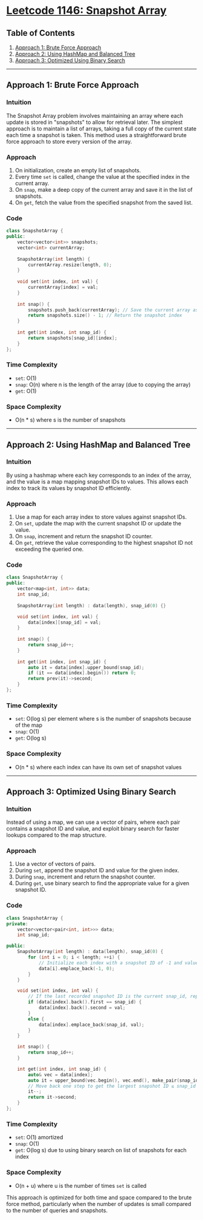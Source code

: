 # [Leetcode 1146: Snapshot Array](https://leetcode.com/problems/snapshot-array/)

## Table of Contents
1. [Approach 1: Brute Force Approach](#approach-1)
2. [Approach 2: Using HashMap and Balanced Tree](#approach-2)
3. [Approach 3: Optimized Using Binary Search](#approach-3)

---

## Approach 1: Brute Force Approach

### Intuition
The Snapshot Array problem involves maintaining an array where each update is stored in "snapshots" to allow for retrieval later. The simplest approach is to maintain a list of arrays, taking a full copy of the current state each time a snapshot is taken. This method uses a straightforward brute force approach to store every version of the array.

### Approach

1. On initialization, create an empty list of snapshots.
2. Every time `set` is called, change the value at the specified index in the current array.
3. On `snap`, make a deep copy of the current array and save it in the list of snapshots.
4. On `get`, fetch the value from the specified snapshot from the saved list.

### Code

```cpp
class SnapshotArray {
public:
    vector<vector<int>> snapshots;
    vector<int> currentArray;
    
    SnapshotArray(int length) {
        currentArray.resize(length, 0);
    }
    
    void set(int index, int val) {
        currentArray[index] = val;
    }
    
    int snap() {
        snapshots.push_back(currentArray); // Save the current array as a new snapshot
        return snapshots.size() - 1; // Return the snapshot index
    }
    
    int get(int index, int snap_id) {
        return snapshots[snap_id][index];
    }
};
```

### Time Complexity
- `set`: O(1)
- `snap`: O(n) where n is the length of the array (due to copying the array)
- `get`: O(1)

### Space Complexity
- O(n * s) where s is the number of snapshots

---

## Approach 2: Using HashMap and Balanced Tree

### Intuition
By using a hashmap where each key corresponds to an index of the array, and the value is a map mapping snapshot IDs to values. This allows each index to track its values by snapshot ID efficiently.

### Approach

1. Use a map for each array index to store values against snapshot IDs.
2. On `set`, update the map with the current snapshot ID or update the value.
3. On `snap`, increment and return the snapshot ID counter.
4. On `get`, retrieve the value corresponding to the highest snapshot ID not exceeding the queried one.

### Code

```cpp
class SnapshotArray {
public:
    vector<map<int, int>> data;
    int snap_id;
    
    SnapshotArray(int length) : data(length), snap_id(0) {}

    void set(int index, int val) {
        data[index][snap_id] = val;
    }
    
    int snap() {
        return snap_id++;
    }
    
    int get(int index, int snap_id) {
        auto it = data[index].upper_bound(snap_id);
        if (it == data[index].begin()) return 0;
        return prev(it)->second;
    }
};
```

### Time Complexity
- `set`: O(log s) per element where s is the number of snapshots because of the map
- `snap`: O(1)
- `get`: O(log s)

### Space Complexity
- O(n * s) where each index can have its own set of snapshot values

---

## Approach 3: Optimized Using Binary Search

### Intuition
Instead of using a map, we can use a vector of pairs, where each pair contains a snapshot ID and value, and exploit binary search for faster lookups compared to the map structure.

### Approach

1. Use a vector of vectors of pairs.
2. During `set`, append the snapshot ID and value for the given index.
3. During `snap`, increment and return the snapshot counter.
4. During `get`, use binary search to find the appropriate value for a given snapshot ID.

### Code

```cpp
class SnapshotArray {
private:
    vector<vector<pair<int, int>>> data;
    int snap_id;

public:
    SnapshotArray(int length) : data(length), snap_id(0) {
        for (int i = 0; i < length; ++i) {
            // Initialize each index with a snapshot ID of -1 and value 0
            data[i].emplace_back(-1, 0);
        }
    }

    void set(int index, int val) {
        // If the last recorded snapshot ID is the current snap_id, replace it with the new value
        if (data[index].back().first == snap_id) {
            data[index].back().second = val;
        }
        else {
            data[index].emplace_back(snap_id, val);
        }
    }

    int snap() {
        return snap_id++;
    }

    int get(int index, int snap_id) {
        auto& vec = data[index];
        auto it = upper_bound(vec.begin(), vec.end(), make_pair(snap_id, INT_MAX));
        // Move back one step to get the largest snapshot ID ≤ snap_id
        it--;
        return it->second;
    }
};
```

### Time Complexity
- `set`: O(1) amortized
- `snap`: O(1)
- `get`: O(log s) due to using binary search on list of snapshots for each index

### Space Complexity
- O(n + u) where u is the number of times `set` is called

This approach is optimized for both time and space compared to the brute force method, particularly when the number of updates is small compared to the number of queries and snapshots.

